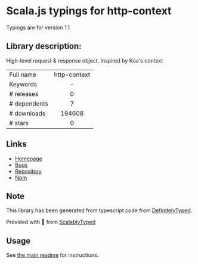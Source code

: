 
# Scala.js typings for http-context

Typings are for version 1.1

## Library description:
High-level request & response object. Inspired by Koa's context

|                    |                 |
| ------------------ | :-------------: |
| Full name          | http-context |
| Keywords           | - |
| # releases         | 0 |
| # dependents       | 7 |
| # downloads        | 194608 |
| # stars            | 0 |

## Links
- [Homepage](https://github.com/lapwinglabs/http-context#readme)
- [Bugs](https://github.com/lapwinglabs/http-context/issues)
- [Repository](https://github.com/lapwinglabs/http-context)
- [Npm](https://www.npmjs.com/package/http-context)
    


## Note
This library has been generated from typescript code from [DefinitelyTyped](https://definitelytyped.org).

Provided with :purple_heart: from [ScalablyTyped](https://github.com/oyvindberg/ScalablyTyped)

## Usage
See [the main readme](../../readme.md) for instructions.


